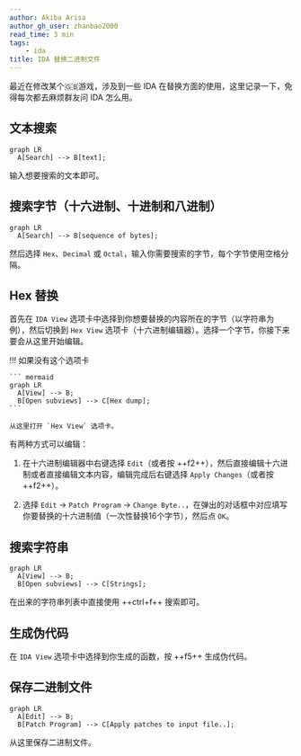 ```yaml
---
author: Akiba Arisa
author_gh_user: zhanbao2000
read_time: 3 min
tags:
    - ida
title: IDA 替换二进制文件
---
```


最近在修改某个🇬🇧游戏，涉及到一些 IDA 在替换方面的使用，这里记录一下，免得每次都去麻烦群友问 IDA 怎么用。

## 文本搜索

``` mermaid
graph LR
  A[Search] --> B[text];
```

输入想要搜索的文本即可。

## 搜索字节（十六进制、十进制和八进制）

``` mermaid
graph LR
  A[Search] --> B[sequence of bytes];
```

然后选择 `Hex`、`Decimal` 或 `Octal`，输入你需要搜索的字节，每个字节使用空格分隔。

## Hex 替换

首先在 `IDA View` 选项卡中选择到你想要替换的内容所在的字节（以字符串为例），然后切换到 `Hex View` 选项卡（十六进制编辑器）。选择一个字节，你接下来要会从这里开始编辑。

!!! 如果没有这个选项卡

    ``` mermaid
    graph LR
      A[View] --> B;
      B[Open subviews] --> C[Hex dump];
    ```

    从这里打开 `Hex View` 选项卡。

有两种方式可以编辑：

1. 在十六进制编辑器中右键选择 `Edit`（或者按 ++f2++），然后直接编辑十六进制或者直接编辑文本内容，编辑完成后右键选择 `Apply Changes`（或者按 ++f2++）。

2. 选择 `Edit` -> `Patch Program` -> `Change Byte..`，在弹出的对话框中对应填写你要替换的十六进制值（一次性替换16个字节），然后点 `OK`。

## 搜索字符串

``` mermaid
graph LR
  A[View] --> B;
  B[Open subviews] --> C[Strings];
```

在出来的字符串列表中直接使用 ++ctrl+f++ 搜索即可。

## 生成伪代码

在 `IDA View` 选项卡中选择到你生成的函数，按 ++f5++ 生成伪代码。

## 保存二进制文件

``` mermaid
graph LR
  A[Edit] --> B;
  B[Patch Program] --> C[Apply patches to input file..];
```
从这里保存二进制文件。
